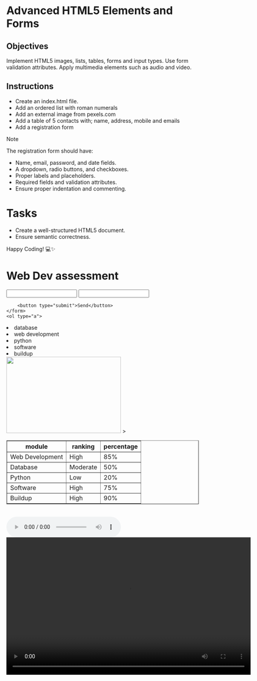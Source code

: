 # Advanced HTML5 Elements and Forms

## Objectives
Implement HTML5 images, lists, tables, forms and input types.
Use form validation attributes.
Apply multimedia elements such as audio and video.

## Instructions

- Create an index.html file.
- Add an ordered list with roman numerals
- Add an external image from pexels.com
- Add a table of 5 contacts with; name, address, mobile and emails
- Add a registration form

>[!NOTE]
>  The registration form should have:
>- Name, email, password, and date fields.
>- A dropdown, radio buttons, and checkboxes.
>- Proper labels and placeholders.
>- Required fields and validation attributes.
>- Ensure proper indentation and commenting.
 
# Tasks
- Create a well-structured HTML5 document.
- Ensure semantic correctness.

Happy Coding! 💻✨
<!DOCTYPE html>

<body>
    <h1> Web Dev assessment</h1>
    <form>
       <input type="text" text="name" name="Nontokozo">
       <input type="text" text="surname"
<br>

        <button type="submit">Send</button>
    </form>
    <ol type="a">
<li>
    database
</li>
<li>
    web development
</li>
<li>
    python
</li>
<li>
    software
</li>
<li>
    buildup
</li>
    </ol> 
    <img src="c:\Users\NTOKOZO\Desktop\VS CODE PORJECTS\New folder\portfolio.html\woman-coding-900x450.webp" width="300" height="200">
    <table border="1">
        <thead>
            <tr>
                <th>module</th>
                <th>ranking</th>
                <th>percentage</th>
                </tr>
                </thead>
                <tbody>
                    ><tr>
                        <td>Web Development</td>
                        <td>High</td>
                        <td>85%</td>
                    </tr>
                    <tr>
                        <td>Database</td>
                        <td>Moderate</td>
                        <td>50%</td>
                    </tr>
                    <tr>
                        <td>Python</td>
                        <td>Low</td>
                        <td>20%</td>
                    </tr>
                    <tr>
                        <td>Software</td>
                        <td>High</td>
                        <td>75%</td>
                    </tr>
                    <tr>
                        <td>Buildup</td>
                        <td>High</td>
                        <td>90%</td>
                    </tr>
                </tbody>
    </table>
    <br>
    <audio controls>
        <source src="Downloads/Audio from perseverance nontokozo❤️.oga" type="audio/mpeg">
        Your browser does not support the audio element.
    </audio>
    <br>
    <video controls width="640" height="360">
        <source src="https://youtu.be/CQZxeoQeo5c" type="video/mp4">
    </video>
</body>
